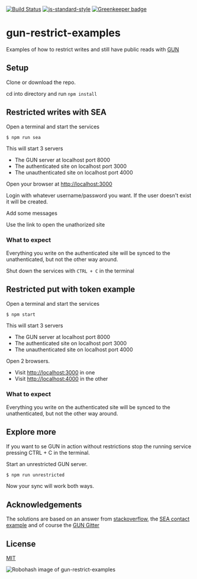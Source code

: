 [![Build Status](https://travis-ci.org/zrrrzzt/gun-restrict-examples.svg?branch=master)](https://travis-ci.org/zrrrzzt/gun-restrict-examples)
[![js-standard-style](https://img.shields.io/badge/code%20style-standard-brightgreen.svg?style=flat)](https://github.com/feross/standard)
[![Greenkeeper badge](https://badges.greenkeeper.io/zrrrzzt/gun-restrict-examples.svg)](https://greenkeeper.io/)

# gun-restrict-examples

Examples of how to restrict writes and still have public reads with [GUN](https://github.com/amark/gun)

## Setup

Clone or download the repo.

cd into directory and run ```npm install```

## Restricted writes with SEA

Open a terminal and start the services

```bash
$ npm run sea
```

This will start 3 servers
- The GUN server at localhost port 8000
- The authenticated site on localhost port 3000
- The unauthenticated site on localhost port 4000 

Open your browser at [http://localhost:3000](http://localhost:3000)

Login with whatever username/password you want. If the user doesn't exist it will be created.

Add some messages

Use the link to open the unathorized site

### What to expect

Everything you write on the authenticated site will be synced to the unathenticated, but not the other way around.

Shut down the services with `CTRL + C` in the terminal

## Restricted put with token example

Open a terminal and start the services

```bash
$ npm start
```

This will start 3 servers
- The GUN server at localhost port 8000
- The authenticated site on localhost port 3000
- The unauthenticated site on localhost port 4000 

Open 2 browsers.
- Visit [http://localhost:3000](http://localhost:3000) in one
- Visit [http://localhost:4000](http://localhost:4000) in the other

### What to expect

Everything you write on the authenticated site will be synced to the unathenticated, but not the other way around.

## Explore more

If you want to se GUN in action without restrictions stop the running service pressing CTRL + C in the terminal.

Start an unrestricted GUN server.

```bash
$ npm run unrestricted
```
Now your sync will work both ways.

## Acknowledgements

The solutions are based on an answer from [stackoverflow](https://stackoverflow.com/questions/38598391/jwt-authentication-with-gundb), the [SEA contact example](https://github.com/amark/gun/blob/master/examples/contact/index.html) and of course the [GUN Gitter](https://gitter.im/amark/gun)

## License

[MIT](LICENSE)

![Robohash image of gun-restrict-examples](https://robots.kebabstudios.party/gun-restrict-examples.png "Robohash image of gun-restrict-examples")
